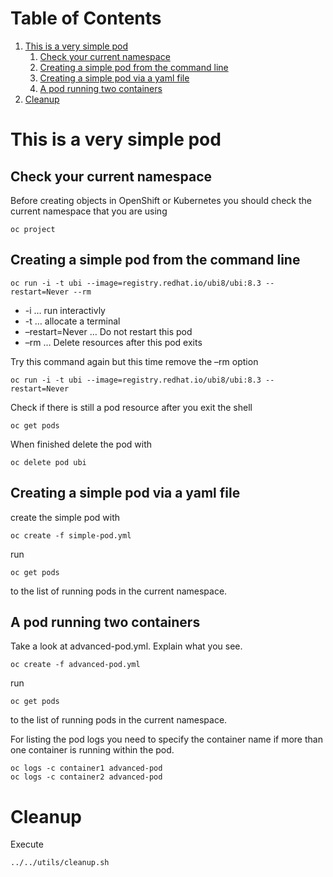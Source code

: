 
# Table of Contents

1.  [This is a very  simple pod](#org9d3b59d)
    1.  [Check your current namespace](#org64387be)
    2.  [Creating a simple pod from the command line](#orgeadc205)
    3.  [Creating a simple pod via a yaml file](#org2a5005e)
    4.  [A pod running two containers](#org8aa5731)
2.  [Cleanup](#orgb0ed595)


<a id="org9d3b59d"></a>

# This is a very  simple pod


<a id="org64387be"></a>

## Check your current namespace

Before creating objects in OpenShift or Kubernetes you should check
the current namespace that you are using

    oc project


<a id="orgeadc205"></a>

## Creating a simple pod from the command line

    oc run -i -t ubi --image=registry.redhat.io/ubi8/ubi:8.3 --restart=Never --rm

-   -i &#x2026; run interactivly
-   -t &#x2026; allocate a terminal
-   &#x2013;restart=Never &#x2026; Do not restart this pod
-   &#x2013;rm &#x2026; Delete resources after this pod exits

Try this command again but this time remove the <span class="underline">&#x2013;rm</span> option

    oc run -i -t ubi --image=registry.redhat.io/ubi8/ubi:8.3 --restart=Never

Check if there is still a pod resource after you exit the shell

    oc get pods

When finished delete the pod with

    oc delete pod ubi


<a id="org2a5005e"></a>

## Creating a simple pod via a yaml file

create the simple pod with

    oc create -f simple-pod.yml

run

    oc get pods

to the list of running pods in the current namespace.


<a id="org8aa5731"></a>

## A pod running two containers

Take a look at advanced-pod.yml. Explain what you see.

    oc create -f advanced-pod.yml

run

    oc get pods

to the list of running pods in the current namespace.

For listing the pod logs you need to specify the container name if
more than one container is running within the pod.

    oc logs -c container1 advanced-pod
    oc logs -c container2 advanced-pod


<a id="orgb0ed595"></a>

# Cleanup

Execute

    ../../utils/cleanup.sh
